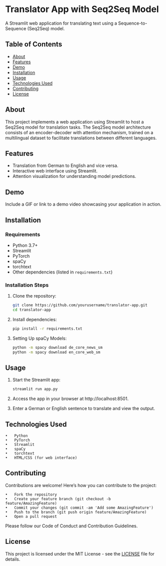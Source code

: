 # Translator App with Seq2Seq Model

A Streamlit web application for translating text using a Sequence-to-Sequence (Seq2Seq) model.

## Table of Contents

- [About](#about)
- [Features](#features)
- [Demo](#demo)
- [Installation](#installation)
- [Usage](#usage)
- [Technologies Used](#technologies-used)
- [Contributing](#contributing)
- [License](#license)

## About

This project implements a web application using Streamlit to host a Seq2Seq model for translation tasks. The Seq2Seq model architecture consists of an encoder-decoder with attention mechanism, trained on a multilingual dataset to facilitate translations between different languages.

## Features

- Translation from German to English and vice versa.
- Interactive web interface using Streamlit.
- Attention visualization for understanding model predictions.

## Demo

Include a GIF or link to a demo video showcasing your application in action.

## Installation

### Requirements

- Python 3.7+
- Streamlit
- PyTorch
- spaCy
- torchtext
- Other dependencies (listed in `requirements.txt`)

### Installation Steps

1. Clone the repository:

   ```bash
   git clone https://github.com/yourusername/translator-app.git
   cd translator-app

2. Install dependencies:
   ```bash
   pip install -r requirements.txt

3. Setting Up spaCy Models:
   ```bash
   python -m spacy download de_core_news_sm
   python -m spacy download en_core_web_sm

## Usage

1. Start the Streamlit app:

   ```bash
   streamlit run app.py
   
2.	Access the app in your browser at http://localhost:8501.
3.	Enter a German or English sentence to translate and view the output.

## Technologies Used

	•	Python
	•	PyTorch
	•	Streamlit
	•	spaCy
	•	torchtext
	•	HTML/CSS (for web interface)

## Contributing

Contributions are welcome! Here’s how you can contribute to the project:

	•	Fork the repository
	•	Create your feature branch (git checkout -b feature/AmazingFeature)
	•	Commit your changes (git commit -am 'Add some AmazingFeature')
	•	Push to the branch (git push origin feature/AmazingFeature)
	•	Open a pull request

Please follow our Code of Conduct and Contribution Guidelines.

## License

This project is licensed under the MIT License - see the [LICENSE](LICENSE.txt) file for details.

   


   
